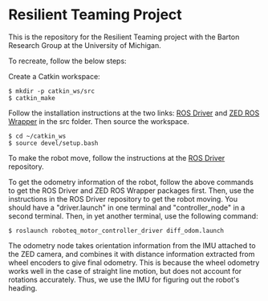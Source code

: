 # Resilient Teaming Project

This is the repository for the Resilient Teaming project with the Barton Research Group at the University of Michigan.

To recreate, follow the below steps:

Create a Catkin workspace:

    $ mkdir -p catkin_ws/src
    $ catkin_make

Follow the installation instructions at the two links: [ROS Driver](https://github.com/AarishShah22/resilient-teaming-ros-driver) and [ZED ROS Wrapper](https://github.com/AarishShah22/resilient-teaming-zed-ros-wrapper) in the src folder. Then source the workspace.

    $ cd ~/catkin_ws
    $ source devel/setup.bash

To make the robot move, follow the instructions at the [ROS Driver](https://github.com/AarishShah22/resilient-teaming-ros-driver) repository. 

To get the odometry information of the robot, follow the above commands to get the ROS Driver and ZED ROS Wrapper packages first. Then, use the instructions in the ROS Driver repository to get the robot moving. You should have a "driver.launch" in one terminal and "controller_node" in a second terminal. Then, in yet another terminal, use the following command:

    $ roslaunch roboteq_motor_controller_driver diff_odom.launch

The odometry node takes orientation information from the IMU attached to the ZED camera, and combines it with distance information extracted from wheel encoders to give final odometry. This is because the wheel odometry works well in the case of straight line motion, but does not account for rotations accurately. Thus, we use the IMU for figuring out the robot's heading.

